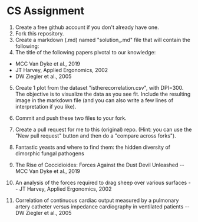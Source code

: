 # CS Assignment

1. Create a free github account if you don't already have one.
2. Fork this repository.
3. Create a markdown (.md) named "solution_<your name>.md" file that will contain the following:
4. The title of the following papers pivotal to our knowledge:
  - MCC Van Dyke et al., 2019
  - JT Harvey, Applied Ergonomics, 2002
  - DW Ziegler et al., 2005
5. Create 1 plot from the dataset "istherecorrelation.csv", with DPI=300. The objective is to visualize the data as you see fit. Include the resulting image in the markdown file (and you can also write a few lines of interpretation if you like).
6. Commit and push these two files to your fork.
7. Create a pull request for me to this (original) repo. (Hint: you can use the "New pull request" button and then do a "compare across forks").


1. Fantastic yeasts and where to find them: the hidden diversity of dimorphic fungal pathogens 
2. The Rise of Coccidioides: Forces Against the Dust Devil Unleashed 
-- MCC Van Dyke et al., 2019

1. An analysis of the forces required to drag sheep over various surfaces 
-- JT Harvey, Applied Ergonomics, 2002

1. Correlation of continuous cardiac output measured by a pulmonary artery catheter versus impedance cardiography in ventilated patients 
-- DW Ziegler et al., 2005
